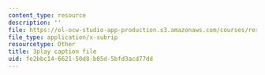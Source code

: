 ```yaml
---
content_type: resource
description: ''
file: https://ol-ocw-studio-app-production.s3.amazonaws.com/courses/res-6-012-introduction-to-probability-spring-2018/fe2bbc14662150d8b05d5bfd3acd77dd_w423ypsUHf0.vtt
file_type: application/x-subrip
resourcetype: Other
title: 3play caption file
uid: fe2bbc14-6621-50d8-b05d-5bfd3acd77dd
---
```


